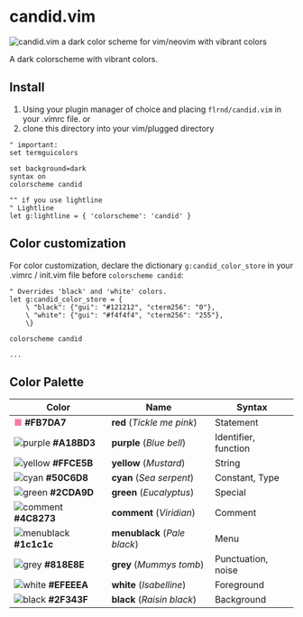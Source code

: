 # candid.vim

![candid.vim a dark color scheme for vim/neovim with vibrant colors](https://github.com/flrnprz/candid.vim/blob/master/candid-screen.png)

A dark colorscheme with vibrant colors.

## Install

1. Using your plugin manager of choice and placing `flrnd/candid.vim` in your .vimrc file.
   or
2. clone this directory into your vim/plugged directory

```vim
" important:
set termguicolors

set background=dark
syntax on
colorscheme candid

"" if you use lightline
" Lightline
let g:lightline = { 'colorscheme': 'candid' }
```

## Color customization

For color customization, declare the dictionary `g:candid_color_store` in your .vimrc / init.vim file before `colorscheme candid`:

```vim
" Overrides 'black' and 'white' colors.
let g:candid_color_store = {
    \ "black": {"gui": "#121212", "cterm256": "0"},
    \ "white": {"gui": "#f4f4f4", "cterm256": "255"},
    \}

colorscheme candid

...

```

## Color Palette

| Color                                                                | Name             | Syntax     |
-----------------------------------------------------------------------|------------------|------------|
| <span style="color:#FB7DA7">■</span> **#FB7DA7** | **red** (_Tickle me pink_) | Statement|
| ![purple](https://via.placeholder.com/15/a18bd3/000000?text=+) **#A18BD3** | **purple** (_Blue bell_)      | Identifier, function |
| ![yellow](https://via.placeholder.com/15/ffce5b/000000?text=+) **#FFCE5B** | **yellow** (_Mustard_)        | String |
| ![cyan](https://via.placeholder.com/15/50c6d8/000000?text=+) **#50C6D8** | **cyan** (_Sea serpent_)    | Constant, Type |
| ![green](https://via.placeholder.com/15/2cda9d/000000?text=+) **#2CDA9D** | **green** (_Eucalyptus_)     | Special |
| ![comment](https://via.placeholder.com/15/4C8273/000000?text=+) **#4C8273** | **comment** (_Viridian_)       | Comment |
| ![menublack](https://via.placeholder.com/15/1c1c1c/000000?text=+) **#1c1c1c** | **menublack** (_Pale black_)     | Menu       |
| ![grey](https://via.placeholder.com/15/818e8e/000000?text=+) **#818E8E** | **grey** (_Mummys tomb_)    | Punctuation, noise |
| ![white](https://via.placeholder.com/15/efeeea/000000?text=+) **#EFEEEA** | **white** (_Isabelline_)     | Foreground |
| ![black](https://via.placeholder.com/15/2f343f/000000?text=+) **#2F343F** | **black** (_Raisin black_)   | Background |
